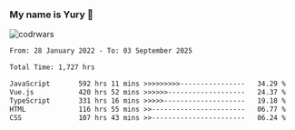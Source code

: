 ### My name is Yury 👋 
![codrwars](https://www.codewars.com/users/litury/badges/micro) 


<!--START_SECTION:waka-->

```txt
From: 28 January 2022 - To: 03 September 2025

Total Time: 1,727 hrs

JavaScript       592 hrs 11 mins >>>>>>>>>----------------   34.29 %
Vue.js           420 hrs 52 mins >>>>>>-------------------   24.37 %
TypeScript       331 hrs 16 mins >>>>>--------------------   19.18 %
HTML             116 hrs 55 mins >>-----------------------   06.77 %
CSS              107 hrs 43 mins >>-----------------------   06.24 %
```

<!--END_SECTION:waka-->

